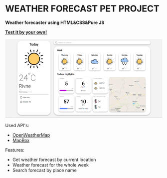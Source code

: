 # WEATHER FORECAST PET PROJECT
**Weather forecaster using HTML&CSS&Pure JS**

**[Test it by your own!](https://brave-liskov-85edab.netlify.app/)**

![Image](https://raw.githubusercontent.com/h0pped/weather-forecast/main/images/for-md/weather.png)

Used API's:
 - [OpenWeatherMap](https://openweathermap.org/)
 -  [MapBox](https://www.mapbox.com/)

Features:
 - Get weather forecast by current location
 - Weather forecast for the whole week
 - Search forecast by place name
